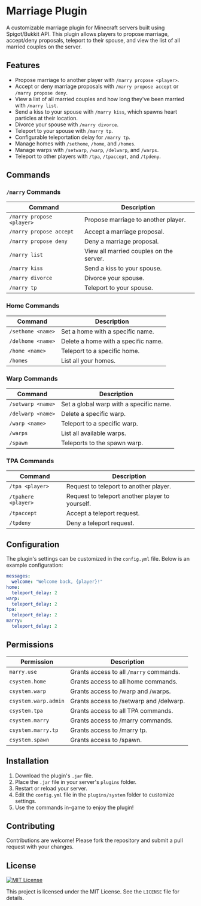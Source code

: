 # Marriage Plugin

A customizable marriage plugin for Minecraft servers built using Spigot/Bukkit API. This plugin allows players to propose marriage, accept/deny proposals, teleport to their spouse, and view the list of all married couples on the server.

## Features

- Propose marriage to another player with `/marry propose <player>`.
- Accept or deny marriage proposals with `/marry propose accept` or `/marry propose deny`.
- View a list of all married couples and how long they've been married with `/marry list`.
- Send a kiss to your spouse with `/marry kiss`, which spawns heart particles at their location.
- Divorce your spouse with `/marry divorce`.
- Teleport to your spouse with `/marry tp`.
- Configurable teleportation delay for `/marry tp`.
- Manage homes with `/sethome`, `/home`, and `/homes`.
- Manage warps with `/setwarp`, `/warp`, `/delwarp`, and `/warps`.
- Teleport to other players with `/tpa`, `/tpaccept`, and `/tpdeny`.

## Commands

### `/marry` Commands
| Command                    | Description                                   |
|----------------------------|-----------------------------------------------|
| `/marry propose <player>`  | Propose marriage to another player.          |
| `/marry propose accept`    | Accept a marriage proposal.                  |
| `/marry propose deny`      | Deny a marriage proposal.                    |
| `/marry list`              | View all married couples on the server.      |
| `/marry kiss`              | Send a kiss to your spouse.                  |
| `/marry divorce`           | Divorce your spouse.                         |
| `/marry tp`                | Teleport to your spouse.                     |

### Home Commands
| Command       | Description                               |
|---------------|-------------------------------------------|
| `/sethome <name>` | Set a home with a specific name.         |
| `/delhome <name>` | Delete a home with a specific name.         |
| `/home <name>`    | Teleport to a specific home.            |
| `/homes`          | List all your homes.                   |

### Warp Commands
| Command           | Description                               |
|-------------------|-------------------------------------------|
| `/setwarp <name>` | Set a global warp with a specific name.  |
| `/delwarp <name>` | Delete a specific warp.                  |
| `/warp <name>`    | Teleport to a specific warp.             |
| `/warps`          | List all available warps.                |
| `/spawn`          | Teleports to the spawn warp.                |

### TPA Commands
| Command           | Description                               |
|-------------------|-------------------------------------------|
| `/tpa <player>`   | Request to teleport to another player.    |
| `/tpahere <player>`   | Request to teleport another player to yourself.    |
| `/tpaccept`       | Accept a teleport request.               |
| `/tpdeny`         | Deny a teleport request.                 |

## Configuration

The plugin's settings can be customized in the `config.yml` file. Below is an example configuration:

```yaml
messages:
  welcome: "Welcome back, {player}!"
home:
  teleport_delay: 2
warp:
  teleport_delay: 2
tpa:
  teleport_delay: 2
marry:
  teleport_delay: 2
```

## Permissions

| Permission         | Description                              |
|--------------------|------------------------------------------|
| `marry.use`        | Grants access to all `/marry` commands.  |
| `csystem.home`         | Grants access to all home commands.      |
| `csystem.warp`         | Grants access to /warp and /warps.      |
| `csystem.warp.admin`         | Grants access to /setwarp and /delwarp.      |
| `csystem.tpa`          | Grants access to all TPA commands.       |
| `csystem.marry`         | Grants access to /marry commands.      |
| `csystem.marry.tp`          | Grants access to /marry tp.       |
| `csystem.spawn`          | Grants access to /spawn.       |

## Installation

1. Download the plugin's `.jar` file.
2. Place the `.jar` file in your server's `plugins` folder.
3. Restart or reload your server.
4. Edit the `config.yml` file in the `plugins/system` folder to customize settings.
5. Use the commands in-game to enjoy the plugin!

## Contributing

Contributions are welcome! Please fork the repository and submit a pull request with your changes.

## License
[![MIT License](https://img.shields.io/badge/License-MIT-green.svg)](https://choosealicense.com/licenses/mit/)

This project is licensed under the MIT License. See the `LICENSE` file for details.

